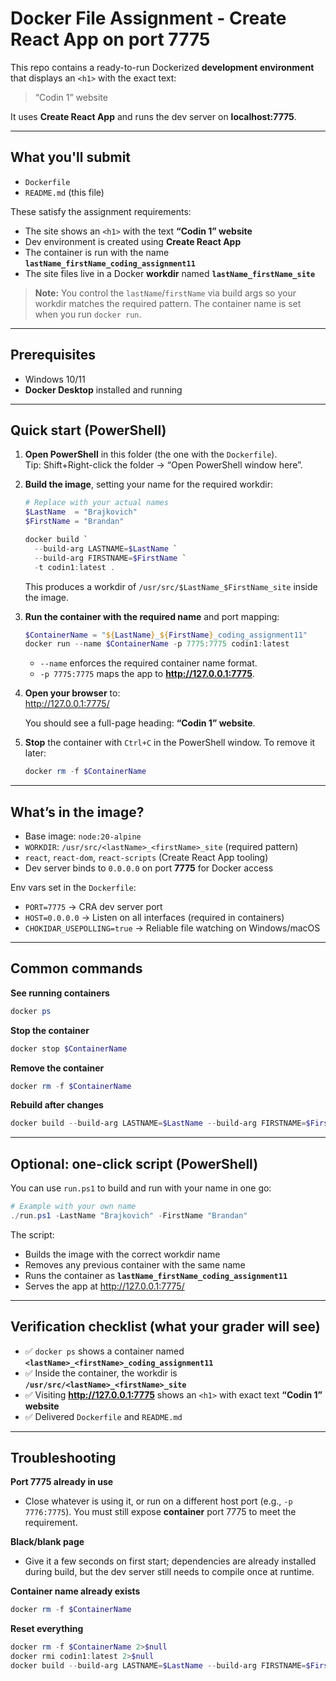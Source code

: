 # Docker File Assignment - Create React App on port 7775

This repo contains a ready-to-run Dockerized **development environment** that displays an `<h1>` with the exact text:

> “Codin 1” website

It uses **Create React App** and runs the dev server on **localhost:7775**.

---

## What you'll submit
- `Dockerfile`
- `README.md` (this file)

These satisfy the assignment requirements:
- The site shows an `<h1>` with the text **“Codin 1” website**
- Dev environment is created using **Create React App**
- The container is run with the name **`lastName_firstName_coding_assignment11`**
- The site files live in a Docker **workdir** named **`lastName_firstName_site`**

> **Note:** You control the `lastName`/`firstName` via build args so your workdir matches the required pattern. The container name is set when you run `docker run`.

---

## Prerequisites
- Windows 10/11
- **Docker Desktop** installed and running

---

## Quick start (PowerShell)

1) **Open PowerShell** in this folder (the one with the `Dockerfile`).  
   Tip: Shift+Right-click the folder → “Open PowerShell window here”.

2) **Build the image**, setting your name for the required workdir:
   ```powershell
   # Replace with your actual names
   $LastName  = "Brajkovich"
   $FirstName = "Brandan"

   docker build `
     --build-arg LASTNAME=$LastName `
     --build-arg FIRSTNAME=$FirstName `
     -t codin1:latest .
   ```

   This produces a workdir of `/usr/src/$LastName_$FirstName_site` inside the image.

3) **Run the container with the required name** and port mapping:
   ```powershell
   $ContainerName = "${LastName}_${FirstName}_coding_assignment11"
   docker run --name $ContainerName -p 7775:7775 codin1:latest
   ```

   - `--name` enforces the required container name format.
   - `-p 7775:7775` maps the app to **http://127.0.0.1:7775**.

4) **Open your browser** to:  
   http://127.0.0.1:7775/

   You should see a full-page heading: **“Codin 1” website**.

5) **Stop** the container with `Ctrl+C` in the PowerShell window. To remove it later:
   ```powershell
   docker rm -f $ContainerName
   ```

---

## What’s in the image?
- Base image: `node:20-alpine`
- `WORKDIR`: `/usr/src/<lastName>_<firstName>_site` (required pattern)
- `react`, `react-dom`, `react-scripts` (Create React App tooling)
- Dev server binds to `0.0.0.0` on port **7775** for Docker access

Env vars set in the `Dockerfile`:
- `PORT=7775` → CRA dev server port
- `HOST=0.0.0.0` → Listen on all interfaces (required in containers)
- `CHOKIDAR_USEPOLLING=true` → Reliable file watching on Windows/macOS

---

## Common commands

**See running containers**
```powershell
docker ps
```

**Stop the container**
```powershell
docker stop $ContainerName
```

**Remove the container**
```powershell
docker rm -f $ContainerName
```

**Rebuild after changes**
```powershell
docker build --build-arg LASTNAME=$LastName --build-arg FIRSTNAME=$FirstName -t codin1:latest .
```

---

## Optional: one-click script (PowerShell)
You can use `run.ps1` to build and run with your name in one go:
```powershell
# Example with your own name
./run.ps1 -LastName "Brajkovich" -FirstName "Brandan"
```

The script:
- Builds the image with the correct workdir name
- Removes any previous container with the same name
- Runs the container as **`lastName_firstName_coding_assignment11`**
- Serves the app at http://127.0.0.1:7775/

---

## Verification checklist (what your grader will see)
- ✅ `docker ps` shows a container named **`<lastName>_<firstName>_coding_assignment11`**
- ✅ Inside the container, the workdir is **`/usr/src/<lastName>_<firstName>_site`**
- ✅ Visiting **http://127.0.0.1:7775** shows an `<h1>` with exact text **“Codin 1” website**
- ✅ Delivered `Dockerfile` and `README.md`

---

## Troubleshooting

**Port 7775 already in use**
- Close whatever is using it, or run on a different host port (e.g., `-p 7776:7775`).
  You must still expose **container** port 7775 to meet the requirement.

**Black/blank page**
- Give it a few seconds on first start; dependencies are already installed during build,
  but the dev server still needs to compile once at runtime.

**Container name already exists**
```powershell
docker rm -f $ContainerName
```

**Reset everything**
```powershell
docker rm -f $ContainerName 2>$null
docker rmi codin1:latest 2>$null
docker build --build-arg LASTNAME=$LastName --build-arg FIRSTNAME=$FirstName -t codin1:latest .
```
